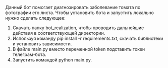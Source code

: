Данный бот помогает диагнозировать заболевание томата по фотографии его листа. 
Чтобы установить бота и запустить локально нужно сделать следующее:
1) Скачать папку bot_realization, чтобы проводить дальнейшие действия в соответствующей директории.
2) Используя команду pip install -r requirements.txt, скачать библиотеки и установить зависимости.
3) В файле main.py вместо переменной token подставить токен телеграм-бота.
4) Запустить командой python main.py.